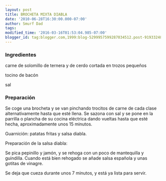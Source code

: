 ```yaml
---
layout: post
title: BROCHETA MIXTA DIABLA
date: '2010-06-28T16:30:00.000-07:00'
author: Smurf Dad
tags: 
modified_time: '2016-03-16T01:53:04.985-07:00'
blogger_id: tag:blogger.com,1999:blog-5299957599287034512.post-9193324880302259377
---
```


<h3>Ingredientes</h3>

carne de solomillo de ternera y de cerdo cortada en trozos pequeños

tocino de bacón

sal

<h3>Preparación</h3>

Se coge una brocheta y se van pinchando trocitos de carne de cada clase alternativamente hasta que esté llena. Se sazona con sal y se pone en la parrilla o plancha de su cocina eléctrica dando vueltas hasta que esté hecha, aproximadamente unos 15 minutos.

Guarnición: patatas fritas y salsa diabla.

Preparación de la salsa diabla:

Se pica pepinillo y jamón, y se rehoga con un poco de mantequilla y guindilla. Cuando está bien rehogado se añade salsa española y unas gotitas de vinagre.

Se deja que cueza durante unos 7 minutos, y está ya lista para servir.

